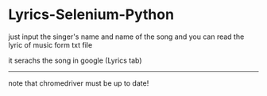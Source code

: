 # Lyrics-Selenium-Python
 just input the singer's name and name of the song and you can read the lyric of music form txt file

it serachs the song in google (Lyrics tab)

--------------------------------------
note that chromedriver must be up to date!
